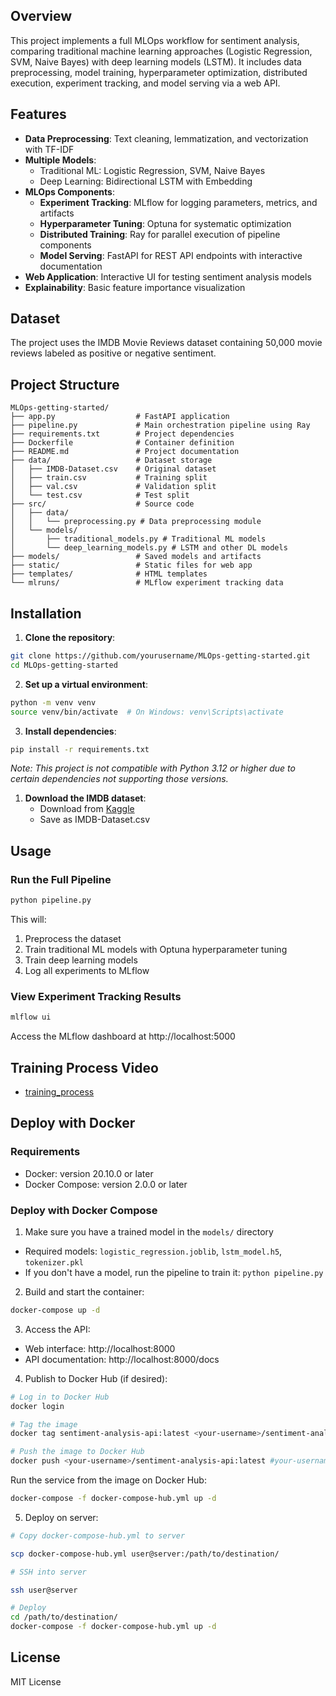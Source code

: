 ## Overview

This project implements a full MLOps workflow for sentiment analysis, comparing traditional machine learning approaches (Logistic Regression, SVM, Naive Bayes) with deep learning models (LSTM). It includes data preprocessing, model training, hyperparameter optimization, distributed execution, experiment tracking, and model serving via a web API.

## Features

- **Data Preprocessing**: Text cleaning, lemmatization, and vectorization with TF-IDF
- **Multiple Models**: 
  - Traditional ML: Logistic Regression, SVM, Naive Bayes
  - Deep Learning: Bidirectional LSTM with Embedding
- **MLOps Components**:
  - **Experiment Tracking**: MLflow for logging parameters, metrics, and artifacts
  - **Hyperparameter Tuning**: Optuna for systematic optimization
  - **Distributed Training**: Ray for parallel execution of pipeline components
  - **Model Serving**: FastAPI for REST API endpoints with interactive documentation
- **Web Application**: Interactive UI for testing sentiment analysis models
- **Explainability**: Basic feature importance visualization

## Dataset

The project uses the IMDB Movie Reviews dataset containing 50,000 movie reviews labeled as positive or negative sentiment.

## Project Structure

```
MLOps-getting-started/
├── app.py                  # FastAPI application
├── pipeline.py             # Main orchestration pipeline using Ray
├── requirements.txt        # Project dependencies
├── Dockerfile              # Container definition
├── README.md               # Project documentation
├── data/                   # Dataset storage
│   ├── IMDB-Dataset.csv    # Original dataset
│   ├── train.csv           # Training split
│   ├── val.csv             # Validation split
│   └── test.csv            # Test split
├── src/                    # Source code
│   ├── data/
│   │   └── preprocessing.py # Data preprocessing module
│   └── models/
│       ├── traditional_models.py # Traditional ML models
│       └── deep_learning_models.py # LSTM and other DL models
├── models/                 # Saved models and artifacts
├── static/                 # Static files for web app
├── templates/              # HTML templates
└── mlruns/                 # MLflow experiment tracking data
```

## Installation

1. **Clone the repository**:
```bash
git clone https://github.com/yourusername/MLOps-getting-started.git
cd MLOps-getting-started
```

2. **Set up a virtual environment**:
```bash
python -m venv venv
source venv/bin/activate  # On Windows: venv\Scripts\activate
```

3. **Install dependencies**:
```bash
pip install -r requirements.txt
```
*Note: This project is not compatible with Python 3.12 or higher due to certain dependencies not supporting those versions.*

1. **Download the IMDB dataset**:
   - Download from [Kaggle](https://www.kaggle.com/datasets/lakshmi25npathi/imdb-dataset-of-50k-movie-reviews)
   - Save as IMDB-Dataset.csv

## Usage

### Run the Full Pipeline

```bash
python pipeline.py
```

This will:
1. Preprocess the dataset
2. Train traditional ML models with Optuna hyperparameter tuning
3. Train deep learning models
4. Log all experiments to MLflow

### View Experiment Tracking Results

```bash
mlflow ui
```
Access the MLflow dashboard at http://localhost:5000

## Training Process Video
- [training_process](https://drive.google.com/file/d/1rPvdYF71s9emmPndpeG6CEJAPC7hnraU/view?usp=sharing)
## Deploy with Docker

### Requirements
- Docker: version 20.10.0 or later
- Docker Compose: version 2.0.0 or later

### Deploy with Docker Compose

1. Make sure you have a trained model in the `models/` directory
- Required models: `logistic_regression.joblib`, `lstm_model.h5`, `tokenizer.pkl`
- If you don't have a model, run the pipeline to train it: `python pipeline.py`

2. Build and start the container:

```bash
docker-compose up -d
```

3. Access the API:
- Web interface: http://localhost:8000
- API documentation: http://localhost:8000/docs

4. Publish to Docker Hub (if desired):
```bash
# Log in to Docker Hub
docker login

# Tag the image
docker tag sentiment-analysis-api:latest <your-username>/sentiment-analysis-api:latest #your-username: 22521571

# Push the image to Docker Hub
docker push <your-username>/sentiment-analysis-api:latest #your-username: 22521571
```
Run the service from the image on Docker Hub:
```bash
docker-compose -f docker-compose-hub.yml up -d
```

5. Deploy on server:

```bash
# Copy docker-compose-hub.yml to server

scp docker-compose-hub.yml user@server:/path/to/destination/

# SSH into server

ssh user@server

# Deploy
cd /path/to/destination/
docker-compose -f docker-compose-hub.yml up -d

```

## License

MIT License
